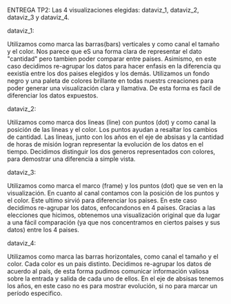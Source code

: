 ENTREGA TP2: Las 4 visualizaciones elegidas: dataviz_1, dataviz_2, dataviz_3 y dataviz_4. 

dataviz_1: <p>
Utilizamos como marca las barras(bars) verticales y como canal  el tamaño y el color. Nos parece que eS una forma clara de representar el dato "cantidad" pero tambien poder comparar entre paises. Asimismo, en este caso decidimos re-agrupar los datos para hacer enfasis en la diferencia qu eexistía entre los dos paises elegidos y los demás. Utilizamos un fondo negro y una paleta de colores brillante en todas nuestrs creaciones para poder generar una visualización clara y llamativa. De esta forma es facil de diferenciar los datos expuestos. 
<p>
dataviz_2: <p>
Utilizamos como marca dos lineas (line) con puntos (dot) y como canal la posición de las lineas y el color. Los puntos ayudan a resaltar los cambios de cantidad. Las lineas, junto con los años en el eje de absisas y la cantidad de horas de misión logran representar la evolución de los datos en el tiempo. Decidimos distinguir los dos generos representados con colores, para demostrar una diferencia a simple vista. <p>
dataviz_3: <p>
Utilizamos como marca el marco (frame) y los puntos (dot) que se ven en la visualización. En cuanto al canal contamos con la posición de los puntos y el color. Este ultimo sirvió para diferenciar los paises. En este caso decidimos re-agrupar los datos, enfocandonos en 4 paises. Gracias a las elecciones que hicimos, obtenemos una visualización original que da lugar a una fácil comparación (ya que nos concentramos en ciertos paises y sus datos) entre los 4 paises. <p>
dataviz_4:<p>
Utilizamos como marca las barras horizontales, como canal el tamaño y el color. Cada color es un pais distinto. Decidimos re-agrupar los datos de acuerdo al país, de esta forma pudimos comunicar información valiosa sobre la entrada y salida de cada uno de ellos. En el eje de absisas tenemos los años, en este caso no es para mostrar evolución, si no para marcar un período especifico.<p> 


